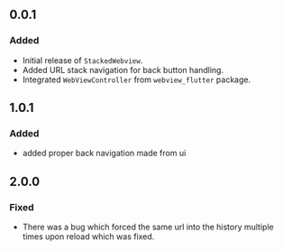 ## 0.0.1

### Added
- Initial release of `StackedWebview`.
- Added URL stack navigation for back button handling.
- Integrated `WebViewController` from `webview_flutter` package.


## 1.0.1

### Added
- added proper back navigation made from ui
 

 ## 2.0.0

 ### Fixed
 - There was a bug which forced the same url into the history multiple times upon reload which was fixed.